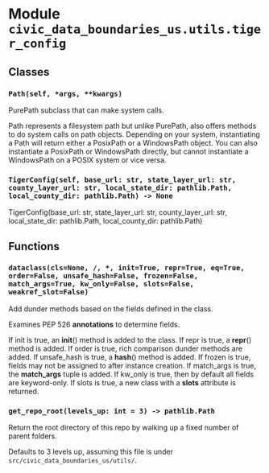 # Module `civic_data_boundaries_us.utils.tiger_config`

## Classes

### `Path(self, *args, **kwargs)`

PurePath subclass that can make system calls.

Path represents a filesystem path but unlike PurePath, also offers
methods to do system calls on path objects. Depending on your system,
instantiating a Path will return either a PosixPath or a WindowsPath
object. You can also instantiate a PosixPath or WindowsPath directly,
but cannot instantiate a WindowsPath on a POSIX system or vice versa.

### `TigerConfig(self, base_url: str, state_layer_url: str, county_layer_url: str, local_state_dir: pathlib.Path, local_county_dir: pathlib.Path) -> None`

TigerConfig(base_url: str, state_layer_url: str, county_layer_url: str, local_state_dir: pathlib.Path, local_county_dir: pathlib.Path)

## Functions

### `dataclass(cls=None, /, *, init=True, repr=True, eq=True, order=False, unsafe_hash=False, frozen=False, match_args=True, kw_only=False, slots=False, weakref_slot=False)`

Add dunder methods based on the fields defined in the class.

Examines PEP 526 __annotations__ to determine fields.

If init is true, an __init__() method is added to the class. If repr
is true, a __repr__() method is added. If order is true, rich
comparison dunder methods are added. If unsafe_hash is true, a
__hash__() method is added. If frozen is true, fields may not be
assigned to after instance creation. If match_args is true, the
__match_args__ tuple is added. If kw_only is true, then by default
all fields are keyword-only. If slots is true, a new class with a
__slots__ attribute is returned.

### `get_repo_root(levels_up: int = 3) -> pathlib.Path`

Return the root directory of this repo by walking up a fixed number of parent folders.

Defaults to 3 levels up, assuming this file is under `src/civic_data_boundaries_us/utils/`.
